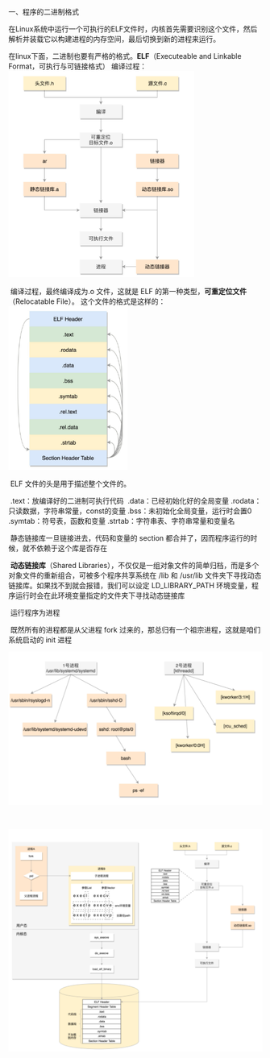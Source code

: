 一、程序的二进制格式

在Linux系统中运行一个可执行的ELF文件时，内核首先需要识别这个文件，然后解析并装载它以构建进程的内存空间，最后切换到新的进程来运行。

在linux下面，二进制也要有严格的格式。**ELF**（Executeable and Linkable Format，可执行与可链接格式）
		编译过程：
		<img src="image-20210702152845587-5210927.png" alt="image-20210702152845587" style="zoom: 40%;" />

​				编译过程，最终编译成为.o 文件，这就是 ELF 的第一种类型，**可重定位文件**（Relocatable File）。
​				这个文件的格式是这样的：
​				<img src="image-20210702153919984-5211564.png" alt="image-20210702153919984" style="zoom:33%;" />

​				ELF 文件的头是用于描述整个文件的。

​						.text：放编译好的二进制可执行代码
​						.data：已经初始化好的全局变量
​						.rodata：只读数据，字符串常量，const的变量
​						.bss：未初始化全局变量，运行时会置0
​						.symtab：符号表，函数和变量
​						.strtab：字符串表、字符串常量和变量名

​			静态链接库一旦链接进去，代码和变量的 section 都合并了，因而程序运行的时候，就不依赖于这个库是否存在

​			**动态链接库**（Shared Libraries），不仅仅是一组对象文件的简单归档，而是多个对象文件的重新组合，可被多个程序共享
​			系统在 /lib 和 /usr/lib 文件夹下寻找动态链接库。如果找不到就会报错，我们可以设定 LD_LIBRARY_PATH 环境变量，程序运行时会在此环境变量指定的文件夹下寻找动态链接库
​			



​	运行程序为进程

​	既然所有的进程都是从父进程 fork 过来的，那总归有一个祖宗进程，这就是咱们系统启动的 init 进程

<img src="image-20210702173756955-5218680.png" alt="image-20210702173756955" style="zoom: 50%;" />

​		

![image-20210702172932845](image-20210702172932845.png)

​												
​						